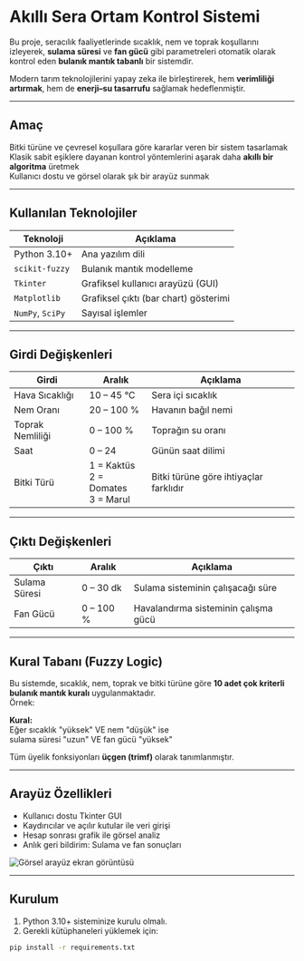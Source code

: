 # Akıllı Sera Ortam Kontrol Sistemi

Bu proje, seracılık faaliyetlerinde sıcaklık, nem ve toprak koşullarını izleyerek, **sulama süresi** ve **fan gücü** gibi parametreleri otomatik olarak kontrol eden **bulanık mantık tabanlı** bir sistemdir.

Modern tarım teknolojilerini yapay zeka ile birleştirerek, hem **verimliliği artırmak**, hem de **enerji–su tasarrufu** sağlamak hedeflenmiştir.

---

## Amaç

 Bitki türüne ve çevresel koşullara göre kararlar veren bir sistem tasarlamak  
 Klasik sabit eşiklere dayanan kontrol yöntemlerini aşarak daha **akıllı bir algoritma** üretmek  
 Kullanıcı dostu ve görsel olarak şık bir arayüz sunmak

---

## Kullanılan Teknolojiler

| Teknoloji         | Açıklama                                  |
|------------------|-------------------------------------------|
| Python 3.10+      | Ana yazılım dili                          |
| `scikit-fuzzy`    | Bulanık mantık modelleme                  |
| `Tkinter`         | Grafiksel kullanıcı arayüzü (GUI)         |
| `Matplotlib`      | Grafiksel çıktı (bar chart) gösterimi     |
| `NumPy`, `SciPy`  | Sayısal işlemler                          |

---

## Girdi Değişkenleri

| Girdi               | Aralık        | Açıklama                                |
|---------------------|---------------|------------------------------------------|
| Hava Sıcaklığı     | 10 – 45 °C     | Sera içi sıcaklık                        |
| Nem Oranı          | 20 – 100 %     | Havanın bağıl nemi                       |
| Toprak Nemliliği   | 0 – 100 %      | Toprağın su oranı                        |
| Saat               | 0 – 24         | Günün saat dilimi                        |
| Bitki Türü         | 1 = Kaktüs<br>2 = Domates<br>3 = Marul | Bitki türüne göre ihtiyaçlar farklıdır  |

---

## Çıktı Değişkenleri

| Çıktı          | Aralık         | Açıklama                              |
|----------------|----------------|----------------------------------------|
| Sulama Süresi | 0 – 30 dk      | Sulama sisteminin çalışacağı süre      |
| Fan Gücü      | 0 – 100 %      | Havalandırma sisteminin çalışma gücü   |

---

## Kural Tabanı (Fuzzy Logic)

Bu sistemde, sıcaklık, nem, toprak ve bitki türüne göre **10 adet çok kriterli bulanık mantık kuralı** uygulanmaktadır.  
Örnek:

**Kural:**  
 Eğer sıcaklık "yüksek" VE nem "düşük" ise  
 sulama süresi "uzun" VE fan gücü "yüksek"

Tüm üyelik fonksiyonları **üçgen (trimf)** olarak tanımlanmıştır.

---

## Arayüz Özellikleri

- Kullanıcı dostu Tkinter GUI
- Kaydırıcılar ve açılır kutular ile veri girişi
- Hesap sonrası grafik ile görsel analiz
- Anlık geri bildirim: Sulama ve fan sonuçları

![Görsel arayüz ekran görüntüsü](ekran_goruntusu.png)

---

## Kurulum

1. Python 3.10+ sisteminize kurulu olmalı.
2. Gerekli kütüphaneleri yüklemek için:

```bash
pip install -r requirements.txt
